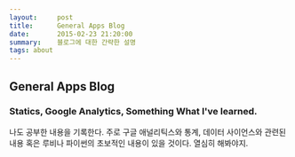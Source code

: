 ```yaml
---
layout:     post
title:      General Apps Blog
date:       2015-02-23 21:20:00
summary:    블로그에 대한 간략한 설명
tags: about
---
```

## General Apps Blog
### Statics, Google Analytics, Something What I've learned.

나도 공부한 내용을 기록한다. 주로 구글 애널리틱스와 통계, 데이터 사이언스와 관련된 내용 혹은 루비나 파이썬의 초보적인 내용이 있을 것이다. 열심히 해봐야지.

